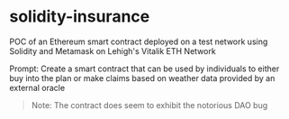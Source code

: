 # solidity-insurance

POC of an Ethereum smart contract deployed on a test network using Solidity and Metamask on Lehigh's Vitalik ETH Network

Prompt: Create a smart contract that can be used by individuals to either buy into the plan or make claims based on weather data provided by an external oracle

> Note: The contract does seem to exhibit the notorious DAO bug
